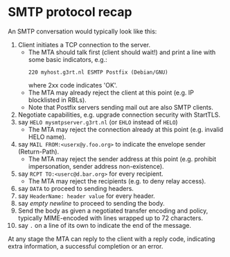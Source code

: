 <!--
SPDX-FileCopyrightText: 2023 Gert van Dijk <github@gertvandijk.nl>

SPDX-License-Identifier: Apache-2.0
-->

# SMTP protocol recap

An SMTP conversation would typically look like this:

1. Client initiates a TCP connection to the server.
   - The MTA should talk first (client should wait!) and print a line with some basic
     indicators, e.g.:
     ```
     220 myhost.g3rt.nl ESMTP Postfix (Debian/GNU)
     ```
     where 2xx code indicates 'OK'.
   - The MTA may already reject the client at this point (e.g. IP blocklisted in RBLs).
   - Note that Postfix servers sending mail out are also SMTP clients.
1. Negotiate capabilities, e.g. upgrade connection security with StartTLS.
1. say `HELO mysmtpserver.g3rt.nl` (or `EHLO` instead of `HELO`)
   - The MTA may reject the connection already at this point (e.g. invalid HELO name).
1. say `MAIL FROM:<userx@y.foo.org>` to indicate the envelope sender (Return-Path).
   - The MTA may reject the sender address at this point (e.g. prohibit impersonation,
     sender address non-existence).
1. say `RCPT TO:<userc@d.bar.org>` for every recipient.
   - The MTA may reject the recipients (e.g. to deny relay access).
1. say `DATA` to proceed to sending headers.
1. say `HeaderName: header value` for every header.
1. say *empty newline* to proceed to sending the body.
1. Send the body as given a negotiated transfer encoding and policy, typically
   MIME-encoded with lines wrapped up to 72 characters.
1. say `.` on a line of its own to indicate the end of the message.

At any stage the MTA can reply to the client with a reply code, indicating extra
information, a successful completion or an error.
